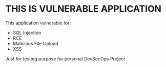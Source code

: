 # THIS IS VULNERABLE APPLICATION #

This application vulnerable for:
- SQL Injection
- RCE
- Malicious File Upload 
- XSS

Just for testing purpose for personal DevSecOps Project